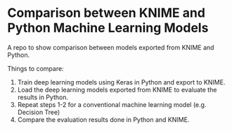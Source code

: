 # Comparison between KNIME and Python Machine Learning Models

A repo to show comparison between models exported from KNIME and Python.

Things to compare:
1. Train deep learning models using Keras in Python and export to KNIME.
2. Load the deep learning models exported from KNIME to evaluate the results in Python.
3. Repeat steps 1-2 for a conventional machine learning model (e.g. Decision Tree)
4. Compare the evaluation results done in Python and KNIME.